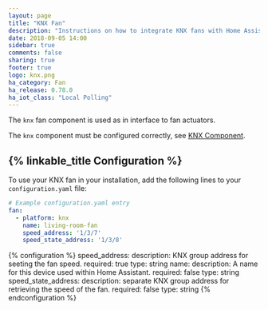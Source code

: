 ```yaml
---
layout: page
title: "KNX Fan"
description: "Instructions on how to integrate KNX fans with Home Assistant."
date: 2018-09-05 14:00
sidebar: true
comments: false
sharing: true
footer: true
logo: knx.png
ha_category: Fan
ha_release: 0.78.0
ha_iot_class: "Local Polling"
---
```



The `knx` fan component is used as in interface to fan actuators.

The `knx` component must be configured correctly, see [KNX Component](/components/knx).

## {% linkable_title Configuration %}

To use your KNX fan in your installation, add the following lines to your `configuration.yaml` file:

```yaml
# Example configuration.yaml entry
fan:
  - platform: knx
    name: living-room-fan
    speed_address: '1/3/7'
    speed_state_address: '1/3/8'
```

{% configuration %}
speed_address:
  description: KNX group address for seeting the fan speed.
  required: true
  type: string
name:
  description: A name for this device used within Home Assistant.
  required: false
  type: string
speed_state_address:
  description: separate KNX group address for retrieving the speed of the fan.
  required: false
  type: string
{% endconfiguration %}

